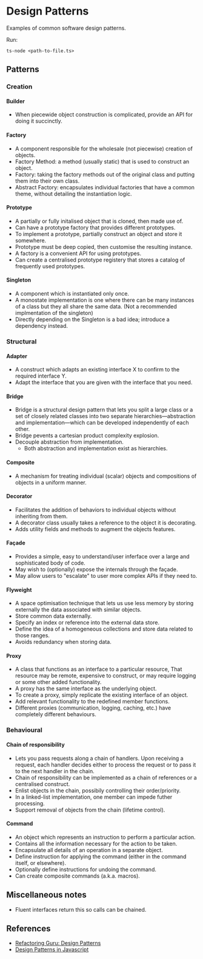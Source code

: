# Design Patterns

Examples of common software design patterns.

Run:

```
ts-node <path-to-file.ts>
```

## Patterns

### Creation

#### Builder

-   When piecewide object construction is complicated, provide an API for doing it succinctly.

#### Factory

-   A component responsible for the wholesale (not piecewise) creation of objects.
-   Factory Method: a method (usually static) that is used to construct an object.
-   Factory: taking the factory methods out of the original class and putting them into their own class.
-   Abstract Factory: encapsulates individual factories that have a common theme, without detailing the instantiation logic.

#### Prototype

-   A partially or fully initalised object that is cloned, then made use of.
-   Can have a prototype factory that provides different prototypes.
-   To implement a prototype, partially construct an object and store it somewhere.
-   Prototype must be deep copied, then customise the resulting instance.
-   A factory is a convenient API for using prototypes.
-   Can create a centralised prototype registery that stores a catalog of frequently used prototypes.

#### Singleton

-   A component which is instantiated only once.
-   A monostate implementation is one where there can be many instances of a class but they all share the same data. (Not a recommended implmentation of the singleton)
-   Directly depending on the Singleton is a bad idea; introduce a dependency instead.

### Structural

#### Adapter

-   A construct which adapts an existing interface X to confirm to the required interface Y.
-   Adapt the interface that you are given with the interface that you need.

#### Bridge

-   Bridge is a structural design pattern that lets you split a large class or a set of closely related classes into two separate hierarchies—abstraction and implementation—which can be developed independently of each other.
-   Bridge pevents a cartesian product complexity explosion.
-   Decouple abstraction from implementation.
    -   Both abstraction and implementation exist as hierarchies.

#### Composite

-   A mechanism for treating individual (scalar) objects and compositions of objects in a uniform manner.

#### Decorator

-   Facilitates the addition of behaviors to individual objects without inheriting from them.
-   A decorator class usually takes a reference to the object it is decorating.
-   Adds utility fields and methods to augment the objects features.

#### Façade

-   Provides a simple, easy to understand/user inferface over a large and sophisticated body of code.
-   May wish to (optionally) expose the internals through the façade.
-   May allow users to "escalate" to user more complex APIs if they need to.

#### Flyweight

-   A space optimisation technique that lets us use less memory by storing externally the data associated with similar objects.
-   Store common data externally.
-   Specify an index or reference into the external data store.
-   Define the idea of a homogeneous collections and store data related to those ranges.
-   Avoids redundancy when storing data.

#### Proxy

-   A class that functions as an interface to a particular resource, That resource may be remote, expensive to construct, or may require logging or some other added functionality.
-   A proxy has the same interface as the underlying object.
-   To create a proxy, simply replicate the existing interface of an object.
-   Add relevant functionality to the redefined member functions.
-   Different proxies (communication, logging, caching, etc.) have completely different behaviours.

### Behavioural

#### Chain of responsibility

-   Lets you pass requests along a chain of handlers. Upon receiving a request, each handler decides either to process the request or to pass it to the next handler in the chain.
-   Chain of responsibility can be implemented as a chain of references or a centralised construct.
-   Enlist objects in the chain, possibily controlling their order/priority.
-   In a linked-list implementation, one member can impede futher processing.
-   Support removal of objects from the chain (lifetime control).

#### Command

-   An object which represents an instruction to perform a particular action.
-   Contains all the information necessary for the action to be taken.
-   Encapsulate all details of an operation in a separate object.
-   Define instruction for applying the command (either in the command itself, or elsewhere).
-   Optionally define instructions for undoing the command.
-   Can create composite commands (a.k.a. macros).

## Miscellaneous notes

-   Fluent interfaces return this so calls can be chained.

## References

-   [Refactoring Guru: Design Patterns](https://refactoring.guru/design-patterns/typescript)
-   [Design Patterns in Javascript](https://www.udemy.com/course/design-patterns-javascript/)
